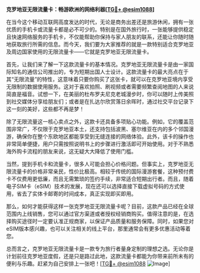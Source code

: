 **克罗地亚无限流量卡：畅游欧洲的网络利器[[TG💪+ @esim1088](https://t.me/s/esim1088)]**

在当今这个移动互联网高度发达的时代，无论是商务出差还是旅游休闲，拥有一张优质的手机卡或流量卡都是必不可少的。特别是在国外旅行时，一张能够提供稳定且快速网络服务的手机卡，不仅能帮助你保持与家人朋友的联系，还能让你随时随地获取旅行所需的信息。而今天，我们要为大家推荐的就是一款特别适合克罗地亚及周边国家使用的无限流量卡——它就是克罗地亚无限流量卡。

首先，让我们来了解一下这款流量卡的基本情况。克罗地亚无限流量卡是由一家国际知名的通信公司推出的，专为短期出国人士设计。这款流量卡的最大亮点在于其“无限流量”的特性，这意味着只要你购买了这张卡，就可以在克罗地亚境内享受无限制的数据使用服务。这对于喜欢拍照、刷视频或者需要频繁查阅地图的人来说简直是福音。试想一下，在美丽的杜布罗夫尼克老城漫步时，你可以随时上传美照到社交媒体分享给朋友们；或者是在扎达尔欣赏落日余晖时，通过社交平台记录下这一刻的美好，这些都不再是梦！

除了无限流量这一核心卖点之外，这款卡还具备多项贴心功能。例如，它的覆盖范围非常广，不仅限于克罗地亚本土，还支持包括波黑、塞尔维亚在内的多个邻国漫游，确保你在整个东欧地区都能享受到无缝连接的网络体验。此外，该卡的操作也非常简单便捷，用户只需按照说明书上的步骤进行激活即可开始使用。对于不熟悉海外购卡流程的朋友来说，这无疑大大降低了使用门槛。

当然，提到手机卡和流量卡，很多人可能会担心价格问题。但事实上，克罗地亚无限流量卡的价格非常亲民，性价比极高。相较于传统的国际漫游套餐，这种预付费卡不仅费用更低廉，而且无需繁琐的签约手续，非常适合短期出行者。而且，随着电子SIM卡（eSIM）技术的发展，现在还可以选择直接下载虚拟号码的方式使用，省去了实体卡邮寄的时间成本，真正实现即买即用。

那么，如何才能获得这样一张克罗地亚无限流量卡呢？目前，这款产品已经在全球范围内上线销售，您可以通过官方渠道或者授权经销商购买。值得注意的是，在选择购买途径时一定要认准正规商家，以保证产品质量和服务保障。同时，如果您对eSIM版本感兴趣，也可以关注相关的线上平台，那里通常会有更多优惠活动等着您。

总而言之，克罗地亚无限流量卡是一款专为旅行者量身定制的理想之选。无论你是计划前往克罗地亚度假，还是只是路过此地，这款流量卡都能为你带来前所未有的便利与乐趣。赶紧为自己安排上一张吧！[[TG💪+ @esim1088](https://t.me/s/esim1088) ![Image](https://i.postimg.cc/4NQfJmqS/Snipaste-2025-05-13-00-14-12.png)]